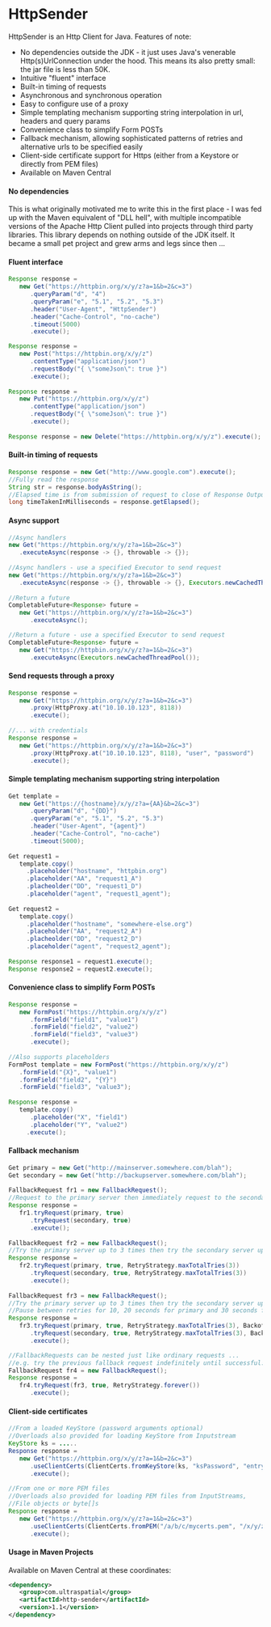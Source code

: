 # HttpSender

HttpSender is an Http Client for Java. Features of note: 
* No dependencies outside the JDK - it just uses Java's venerable Http(s)UrlConnection under the hood. This means its also pretty small: the jar file is less than 50K.
* Intuitive "fluent" interface
* Built-in timing of requests
* Asynchronous and synchronous operation
* Easy to configure use of a proxy
* Simple templating mechanism supporting string interpolation in url, headers and query params
* Convenience class to simplify Form POSTs
* Fallback mechanism, allowing sophisticated patterns of retries and alternative urls to be specified easily
* Client-side certificate support for Https (either from a Keystore or directly from PEM files)
* Available on Maven Central

#### No dependencies
This is what originally motivated me to write this in the first place - I was fed up with the Maven equivalent of "DLL hell", with multiple incompatible versions of the Apache Http Client pulled into projects through third party libraries. This library depends on nothing outside of the JDK itself. It became a small pet project and grew arms and legs since then ...

#### Fluent interface
```java
Response response = 
   new Get("https://httpbin.org/x/y/z?a=1&b=2&c=3")
      .queryParam("d", "4")
      .queryParam("e", "5.1", "5.2", "5.3")
      .header("User-Agent", "HttpSender")
      .header("Cache-Control", "no-cache")
      .timeout(5000)
      .execute();

Response response = 
   new Post("https://httpbin.org/x/y/z")
      .contentType("application/json")
      .requestBody("{ \"someJson\": true }")
      .execute();
   
Response response = 
   new Put("https://httpbin.org/x/y/z")
      .contentType("application/json")
      .requestBody("{ \"someJson\": true }")
      .execute(); 
   
Response response = new Delete("https://httpbin.org/x/y/z").execute();
```          
#### Built-in timing of requests
```java
Response response = new Get("http://www.google.com").execute();
//Fully read the response
String str = response.bodyAsString();
//Elapsed time is from submission of request to close of Response OutputStream
long timeTakenInMilliseconds = response.getElapsed(); 
```
#### Async support
```java
//Async handlers
new Get("https://httpbin.org/x/y/z?a=1&b=2&c=3")
   .executeAsync(response -> {}, throwable -> {});
   
//Async handlers - use a specified Executor to send request
new Get("https://httpbin.org/x/y/z?a=1&b=2&c=3")
   .executeAsync(response -> {}, throwable -> {}, Executors.newCachedThreadPool());
   
//Return a future
CompletableFuture<Response> future = 
   new Get("https://httpbin.org/x/y/z?a=1&b=2&c=3")
      .executeAsync();

//Return a future - use a specified Executor to send request
CompletableFuture<Response> future = 
   new Get("https://httpbin.org/x/y/z?a=1&b=2&c=3")
      .executeAsync(Executors.newCachedThreadPool());
```
#### Send requests through a proxy
```java
Response response = 
   new Get("https://httpbin.org/x/y/z?a=1&b=2&c=3")
      .proxy(HttpProxy.at("10.10.10.123", 8118))
      .execute();
   
//... with credentials
Response response = 
   new Get("https://httpbin.org/x/y/z?a=1&b=2&c=3")
      .proxy(HttpProxy.at("10.10.10.123", 8118), "user", "password")
      .execute();
```
#### Simple templating mechanism supporting string interpolation
```java
Get template = 
   new Get("https://{hostname}/x/y/z?a={AA}&b=2&c=3")
      .queryParam("d", "{DD}")
      .queryParam("e", "5.1", "5.2", "5.3")
      .header("User-Agent", "{agent}")
      .header("Cache-Control", "no-cache")
      .timeout(5000);
   
Get request1 = 
   template.copy()
     .placeholder("hostname", "httpbin.org")
     .placeholder("AA", "request1_A")
     .placheolder("DD", "request1_D")
     .placeholder("agent", "request1_agent");
                     
Get request2 = 
   template.copy()
     .placeholder("hostname", "somewhere-else.org")
     .placeholder("AA", "request2_A")
     .placheolder("DD", "request2_D")
     .placeholder("agent", "request2_agent");
   
Response response1 = request1.execute();
Response response2 = request2.execute();
```
#### Convenience class to simplify Form POSTs
```java
Response response = 
   new FormPost("https://httpbin.org/x/y/z")
      .formField("field1", "value1")
      .formField("field2", "value2")
      .formField("field3", "value3")
      .execute();
       
//Also supports placeholders
FormPost template = new FormPost("https://httpbin.org/x/y/z")
   .formField("{X}", "value1")
   .formField("field2", "{Y}")
   .formField("field3", "value3");
   
Response response = 
   template.copy()
      .placeholder("X", "field1")
      .placeholder("Y", "value2")
     .execute();
```
#### Fallback mechanism
```java
Get primary = new Get("http://mainserver.somewhere.com/blah");
Get secondary = new Get("http://backupserver.somewhere.com/blah");
   
FallbackRequest fr1 = new FallbackRequest();
//Request to the primary server then immediately request to the secondary server if that fails.
Response response = 
   fr1.tryRequest(primary, true)
      .tryRequest(secondary, true)
      .execute();
   
FallbackRequest fr2 = new FallbackRequest();
//Try the primary server up to 3 times then try the secondary server up to 3 times
Response response = 
   fr2.tryRequest(primary, true, RetryStrategy.maxTotalTries(3))
      .tryRequest(secondary, true, RetryStrategy.maxTotalTries(3))
      .execute();
      
FallbackRequest fr3 = new FallbackRequest();
//Try the primary server up to 3 times then try the secondary server up to 3 times
//Pause between retries for 10, 20 seconds for primary and 30 seconds for secondary
Response response = 
   fr3.tryRequest(primary, true, RetryStrategy.maxTotalTries(3), BackoffStrategy.specified(10000, 20000))
      .tryRequest(secondary, true, RetryStrategy.maxTotalTries(3), BackoffStrategy.specified(30000))
      .execute();

//FallbackRequests can be nested just like ordinary requests ...
//e.g. try the previous fallback request indefinitely until successful:
FallbackRequest fr4 = new FallbackRequest();
Response response = 
   fr4.tryRequest(fr3, true, RetryStrategy.forever())
      .execute();
```
#### Client-side certificates
```java
//From a loaded KeyStore (password arguments optional)
//Overloads also provided for loading KeyStore from Inputstream
KeyStore ks = .....
Response response = 
   new Get("https://httpbin.org/x/y/z?a=1&b=2&c=3")
      .useClientCerts(ClientCerts.fromKeyStore(ks, "ksPassword", "entryPassword"))
      .execute();
     
//From one or more PEM files
//Overloads also provided for loading PEM files from InputStreams,
//File objects or byte[]s         
Response response = 
   new Get("https://httpbin.org/x/y/z?a=1&b=2&c=3")
      .useClientCerts(ClientCerts.fromPEM("/a/b/c/mycerts.pem", "/x/y/z/another.pem"))
      .execute();
```
#### Usage in Maven Projects    
Available on Maven Central at these coordinates:
```xml
<dependency>
   <group>com.ultraspatial</group>
   <artifactId>http-sender</artifactId>
   <version>1.1</version>
</dependency>
```
